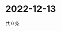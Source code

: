 # 2022-12-13

共 0 条

<!-- BEGIN WEIBO -->
<!-- 最后更新时间 Tue Dec 13 2022 18:15:18 GMT+0800 (China Standard Time) -->

<!-- END WEIBO -->
